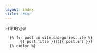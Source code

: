 ```yaml
---
layout: index 
title: "日常"
---
```


日常的记录  


      {% for post in site.categories.life %}
          [{{ post.title }}]({{ post.url }})
      {% endfor %}